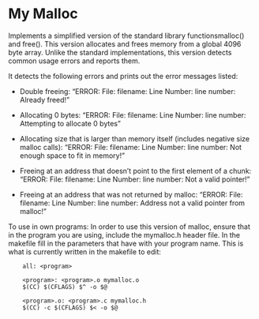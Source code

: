 # My Malloc

Implements a simplified version of the standard library functionsmalloc() and free(). This version allocates and frees memory from a global 4096 byte array. 
Unlike the standard implementations, this version detects common usage errors and reports them.

It detects the following errors and prints out the error messages listed: 

- Double freeing:
    “ERROR: File: filename: Line Number: line number: Already freed!” 
            
- Allocating 0 bytes: 
    “ERROR: File: filename: Line Number: line number: Attempting to allocate 0 bytes” 

- Allocating size that is larger than memory itself (includes negative size malloc calls):
    “ERROR: File: filename: Line Number: line number: Not enough space to fit in memory!”

- Freeing at an address that doesn’t point to the first element of a chunk:
    “ERROR: File: filename: Line Number: line number: Not a valid pointer!”

- Freeing at an address that was not returned by malloc:
    “ERROR: File: filename: Line Number: line number: Address not a valid pointer from malloc!”

To use in own programs: 
In order to use this version of malloc, ensure that in the program you are using, include the mymalloc.h header file. 
In the makefile fill in the parameters that have <program> with your program name. This is what is currently written in the makefile to edit:

```
    all: <program>
    
    <program>: <program>.o mymalloc.o
    $(CC) $(CFLAGS) $^ -o $@

    <program>.o: <program>.c mymalloc.h
    $(CC) -c $(CFLAGS) $< -o $@
 ```

                            

